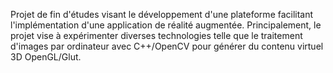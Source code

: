 Projet de fin d'études visant le développement d'une plateforme facilitant l'implémentation d'une application de réalité augmentée. Principalement, le projet vise à expérimenter diverses technologies telle que le traitement d'images par ordinateur avec C++/OpenCV pour générer du contenu virtuel 3D OpenGL/Glut.